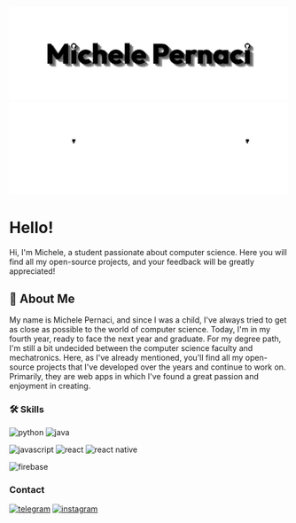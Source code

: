![Logo](https://github.com/Mikexezy/Mikexezy/blob/main/placeLight.png#gh-light-mode-only)
![Logo](https://github.com/Mikexezy/Mikexezy/blob/main/placeDark.png#gh-dark-mode-only)


# Hello!
Hi, I'm Michele, a student passionate about computer science. 
Here you will find all my open-source projects, and your feedback will be greatly appreciated!

<div>
  <h2>🚀 About Me</h2>
</div>
<div>
  My name is Michele Pernaci, and since I was a child, I've always tried to get as close as possible to the world of computer science. Today, I'm in my fourth year, ready to face the next year and graduate. 
For my degree path, I'm still a bit undecided between the computer science faculty and mechatronics.
Here, as I've already mentioned, you'll find all my open-source projects that I've developed over the years and continue to work on. 
Primarily, they are web apps in which I've found a great passion and enjoyment in creating.
</div>

### 🛠 Skills
![python](https://img.shields.io/badge/Python-20232A?style=for-the-badge&logo=python&logoColor=white)
![java](https://img.shields.io/badge/Java-20232A?style=for-the-badge&logo=openjdk&logoColor=white)

![javascript](https://img.shields.io/badge/JavaScript-20232A?style=for-the-badge&logo=javascript&logoColor=white)
![react](https://img.shields.io/badge/React-20232A?style=for-the-badge&logo=react&logoColor=white) 
![react native](https://img.shields.io/badge/React_Native-20232A?style=for-the-badge&logo=react&logoColor=white)

![firebase](https://img.shields.io/badge/firebase-20232A?style=for-the-badge&logo=firebase&logoColor=white)

### Contact
[![telegram](https://img.shields.io/badge/telegram-20232A?style=for-the-badge&logo=telegram&logoColor=white)](https://t.me/michelepernacigithub)
[![instagram](https://img.shields.io/badge/instagram-20232A?style=for-the-badge&logo=instagram&logoColor=white)](https://www.instagram.com/michelepernacii/)
